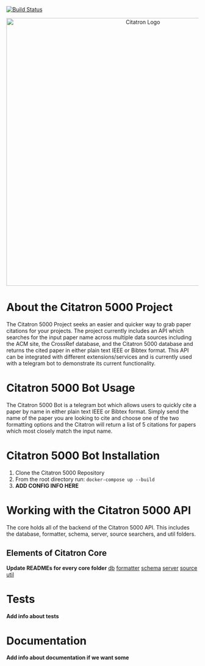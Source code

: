 [![Build Status](https://app.travis-ci.com/fall2021-csc510-group40/Project-1.svg?branch=main)](https://app.travis-ci.com/fall2021-csc510-group40/Project-1)

<p align="center">
<img src="https://user-images.githubusercontent.com/43625082/135329921-51eeb5d9-b077-4a65-b130-bb4f7c327e53.png" alt="Citatron Logo" style="width:700px;"/>
</p>

# About the Citatron 5000 Project
The Citatron 5000 Project seeks an easier and quicker way to grab paper citations for your projects. The project currently includes an API which searches for the input paper name across multiple data sources including the ACM site, the CrossRef database, and the Citatron 5000 database and returns the cited paper in either plain text IEEE or Bibtex format. This API can be integrated with different extensions/services and is currently used with a telegram bot to demonstrate its current functionality.

# Citatron 5000 Bot Usage
The Citatron 5000 Bot is a telegram bot which allows users to quickly cite a paper by name in either plain text IEEE or Bibtex format. Simply send the name of the paper you are looking to cite and choose one of the two formatting options and the Citatron will return a list of 5 citations for papers which most closely match the input name.

# Citatron 5000 Bot Installation
1. Clone the Citatron 5000 Repository
2. From the root directory run: `docker-compose up --build`
3. **ADD CONFIG INFO HERE**

# Working with the Citatron 5000 API
The core holds all of the backend of the Citatron 5000 API. This includes the database, formatter, schema, server, source searchers, and util folders.

## Elements of Citatron Core
**Update READMEs for every core folder**
[db](/docs/db.md)
[formatter](/docs/formatter.md)
[schema](/docs/schema.md)
[server](/docs/server.md)
[source](/docs/source.md)
[util](/docs/util.md)

# Tests
**Add info about tests**

# Documentation
**Add info about documentation if we want some**
